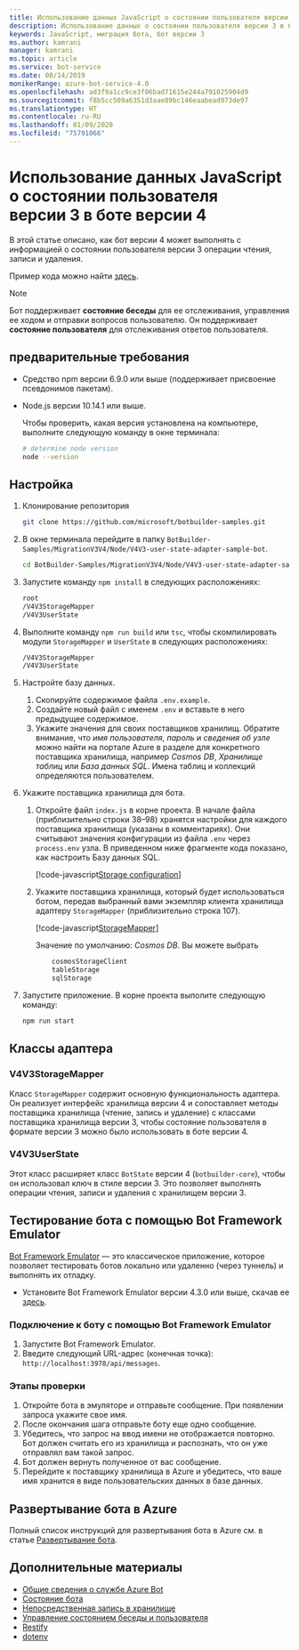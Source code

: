 ```yaml
---
title: Использование данных JavaScript о состоянии пользователя версии 3 в боте версии 4 — Служба Azure Bot
description: Использование данных о состоянии пользователя версии 3 в боте версии 4
keywords: JavaScript, миграция бота, бот версии 3
ms.author: kamrani
manager: kamrani
ms.topic: article
ms.service: bot-service
ms.date: 08/14/2019
monikerRange: azure-bot-service-4.0
ms.openlocfilehash: ad3f9a1cc9ce3f06bad71615e244a791025904d9
ms.sourcegitcommit: f8b5cc509a6351d3aae89bc146eaabead973de97
ms.translationtype: HT
ms.contentlocale: ru-RU
ms.lasthandoff: 01/09/2020
ms.locfileid: "75791066"
---
```

<!-- This article is on hold -->

# <a name="using-javascript-v3-user-state-in-a-v4-bot"></a>Использование данных JavaScript о состоянии пользователя версии 3 в боте версии 4

В этой статье описано, как бот версии 4 может выполнять с информацией о состоянии пользователя версии 3 операции чтения, записи и удаления.

Пример кода можно найти [здесь](https://github.com/microsoft/BotBuilder-Samples/tree/master/MigrationV3V4/Node/V4V3-user-state-adapter-sample-bot).

> [!NOTE]
> Бот поддерживает **состояние беседы** для ее отслеживания, управления ее ходом и отправки вопросов пользователю. Он поддерживает **состояние пользователя** для отслеживания ответов пользователя.

## <a name="prerequisites"></a>предварительные требования

- Средство npm версии 6.9.0 или выше (поддерживает присвоение псевдонимов пакетам).

- Node.js версии 10.14.1 или выше.

    Чтобы проверить, какая версия установлена на компьютере, выполните следующую команду в окне терминала:

    ```bash
    # determine node version
    node --version
    ```

## <a name="setup"></a>Настройка

1. Клонирование репозитория

    ```bash
    git clone https://github.com/microsoft/botbuilder-samples.git
    ```

1. В окне терминала перейдите в папку `BotBuilder-Samples/MigrationV3V4/Node/V4V3-user-state-adapter-sample-bot`.

    ```bash
    cd BotBuilder-Samples/MigrationV3V4/Node/V4V3-user-state-adapter-sample-bot
    ```

1. Запустите команду `npm install` в следующих расположениях:

    ```bash
    root
    /V4V3StorageMapper
    /V4V3UserState
    ```

1. Выполните команду ``npm run build`` или ``tsc``, чтобы скомпилировать модули `StorageMapper` и `UserState` в следующих расположениях:

    ```bash
    /V4V3StorageMapper
    /V4V3UserState
    ```

1. Настройте базу данных.

    1. Скопируйте содержимое файла `.env.example`.
    1. Создайте новый файл с именем `.env` и вставьте в него предыдущее содержимое. 
    1. Укажите значения для своих поставщиков хранилищ.
        Обратите внимание, что *имя пользователя*, *пароль* и *сведения об узле* можно найти на портале Azure в разделе для конкретного поставщика хранилища, например *Cosmos DB*, *Хранилище таблиц* или *База данных SQL*. Имена таблиц и коллекций определяются пользователем.
  
1. Укажите поставщика хранилища для бота.

    1. Откройте файл `index.js` в корне проекта. В начале файла (приблизительно строки 38–98) хранятся настройки для каждого поставщика хранилища (указаны в комментариях). Они считывают значения конфигурации из файла `.env` через `process.env` узла. В приведенном ниже фрагменте кода показано, как настроить Базу данных SQL.

        [!code-javascript[Storage configuration](~/../botbuilder-samples/MigrationV3V4/Node/V4V3-user-state-adapter-sample-bot/index.js?range=77-92)]

    1. Укажите поставщика хранилища, который будет использоваться ботом, передав выбранный вами экземпляр клиента хранилища адаптеру `StorageMapper` (приблизительно строка 107).  

        [!code-javascript[StorageMapper](~/../botbuilder-samples/MigrationV3V4/Node/V4V3-user-state-adapter-sample-bot/index.js?range=105-107)]

        Значение по умолчанию: *Cosmos DB*. Вы можете выбрать

        ```bash
            cosmosStorageClient
            tableStorage
            sqlStorage
        ```

1. Запустите приложение. В корне проекта выполите следующую команду:

    ```bash
    npm run start
    ```

## <a name="adapter-classes"></a>Классы адаптера

### <a name="v4v3storagemapper"></a>V4V3StorageMapper

Класс `StorageMapper` содержит основную функциональность адаптера. Он реализует интерфейс хранилища версии 4 и сопоставляет методы поставщика хранилища (чтение, запись и удаление) с классами поставщика хранилища версии 3, чтобы состояние пользователя в формате версии 3 можно было использовать в боте версии 4.

### <a name="v4v3userstate"></a>V4V3UserState

Этот класс расширяет класс `BotState` версии 4 (`botbuilder-core`), чтобы он использовал ключ в стиле версии 3. Это позволяет выполнять операции чтения, записи и удаления с хранилищем версии 3.

## <a name="testing-the-bot-using-bot-framework-emulator"></a>Тестирование бота с помощью Bot Framework Emulator

[Bot Framework Emulator][5] — это классическое приложение, которое позволяет тестировать ботов локально или удаленно (через туннель) и выполнять их отладку.

- Установите Bot Framework Emulator версии 4.3.0 или выше, скачав ее [здесь][6].

### <a name="connect-to-the-bot-using-bot-framework-emulator"></a>Подключение к боту с помощью Bot Framework Emulator

1. Запустите Bot Framework Emulator.
1. Введите следующий URL-адрес (конечная точка): `http://localhost:3978/api/messages`.

### <a name="testing-steps"></a>Этапы проверки

1. Откройте бота в эмуляторе и отправьте сообщение. При появлении запроса укажите свое имя.
1. После окончания шага отправьте боту еще одно сообщение.
1. Убедитесь, что запрос на ввод имени не отображается повторно. Бот должен считать его из хранилища и распознать, что он уже отправлял вам такой запрос.
1. Бот должен вернуть полученное от вас сообщение.
1. Перейдите к поставщику хранилища в Azure и убедитесь, что ваше имя хранится в виде пользовательских данных в базе данных.

## <a name="deploy-the-bot-to-azure"></a>Развертывание бота в Azure

Полный список инструкций для развертывания бота в Azure см. в статье [Развертывание бота][40].

## <a name="further-reading"></a>Дополнительные материалы

- [Общие сведения о службе Azure Bot][21]
- [Состояние бота][7]
- [Непосредственная запись в хранилище][8]
- [Управление состоянием беседы и пользователя][9]
- [Restify][30]
- [dotenv][31]

[3]: https://aka.ms/botframework-emulator
[5]: https://github.com/microsoft/botframework-emulator
[6]: https://github.com/Microsoft/BotFramework-Emulator/releases
[7]: https://docs.microsoft.com/azure/bot-service/bot-builder-storage-concept
[8]: https://docs.microsoft.com/azure/bot-service/bot-builder-howto-v4-storage?tabs=javascript
[9]: https://docs.microsoft.com/azure/bot-service/bot-builder-howto-v4-state?tabs=javascript
[21]: https://docs.microsoft.com/azure/bot-service/bot-service-overview-introduction?view=azure-bot-service-4.0
[30]: https://www.npmjs.com/package/restify
[31]: https://www.npmjs.com/package/dotenv
[40]: https://aka.ms/azuredeployment

